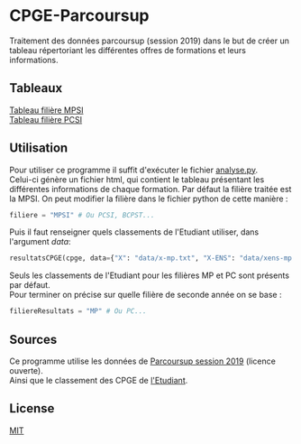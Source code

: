 # CPGE-Parcoursup
Traitement des données parcoursup (session 2019) dans le but de créer un tableau répertoriant les différentes offres de formations et leurs informations.

## Tableaux
[Tableau filière MPSI](https://gildas-ev.github.io/CPGE-Parcoursup/mpsi.html)  
[Tableau filière PCSI](https://gildas-ev.github.io/CPGE-Parcoursup/pcsi.html)

## Utilisation
Pour utiliser ce programme il suffit d'exécuter le fichier [analyse.py](https://github.com/gildas-ev/CPGE-Parcoursup/blob/main/analyse.py).  
Celui-ci génère un fichier html, qui contient le tableau présentant les différentes informations de chaque formation. Par défaut la filière traitée est la MPSI. On peut modifier la filière dans le fichier python de cette manière :
```python
filiere = "MPSI" # Ou PCSI, BCPST...
```
Puis il faut renseigner quels classements de l'Etudiant utiliser, dans l'argument *data*:
```python
resultatsCPGE(cpge, data={"X": "data/x-mp.txt", "X-ENS": "data/xens-mp.txt", "top12": "data/top12-mp.txt"})
```
Seuls les classements de l'Etudiant pour les filières MP et PC sont présents par défaut.  
Pour terminer on précise sur quelle filière de seconde année on se base :
```python
filiereResultats = "MP" # Ou PC...
```

## Sources
Ce programme utilise les données de [Parcoursup session 2019](https://data.enseignementsup-recherche.gouv.fr/explore/dataset/fr-esr-parcoursup/information/?timezone=Europe%2FBerlin&sort=tri) (licence ouverte).  
Ainsi que le classement des CPGE de [l'Etudiant](https://www.letudiant.fr/etudes/classes-prepa/le-palmares-des-prepas-scientifiques-quelle-cpge-pour-vous.html).

## License
[MIT](https://choosealicense.com/licenses/mit/)